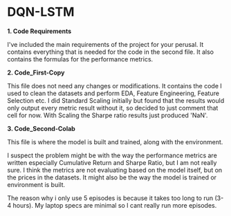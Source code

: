 # DQN-LSTM

**1. Code Requirements**

I've included the main requirements of the project for your perusal. It contains everything that is needed for the code in the second file. It also contains the formulas for the performance metrics. 

**2. Code_First-Copy**

This file does not need any changes or modifications. It contains the code I used to clean the datasets and perform EDA, Feature Engineering, Feature Selection etc. I did Standard Scaling initially but found that the results would only output every metric result without it, so decided to just comment that cell for now. With Scaling the Sharpe ratio results just produced 'NaN'.

**3. Code_Second-Colab**

This file is where the model is built and trained, along with the environment.


I suspect the problem might be with the way the performance metrics are written especially Cumulative Return and Sharpe Ratio, but I am not really sure. I think the metrics are not evaluating based on the model itself, but on the prices in the datasets. It might also be the way the model is trained or environment is built. 

The reason why i only use 5 episodes is because it takes too long to run (3-4 hours). My laptop specs are minimal so I cant really run more episodes.
